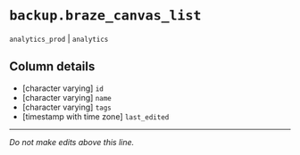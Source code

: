 # `backup.braze_canvas_list`
`analytics_prod` | `analytics`

## Column details
* [character varying] `id`
* [character varying] `name`
* [character varying] `tags`
* [timestamp with time zone] `last_edited`

-------------------------------------------------------------------------------
*Do not make edits above this line.*
